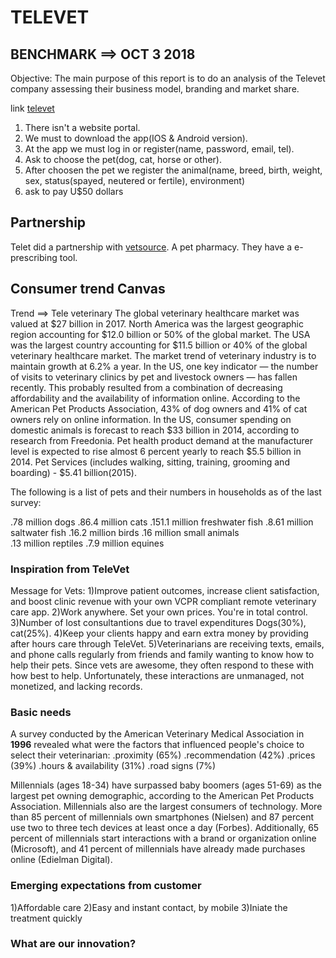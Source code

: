 # TELEVET
## BENCHMARK ==> OCT 3 2018

Objective: The main purpose of this report is to do an analysis of the Televet company assessing their business model, branding and market share.

link [televet](http://gettelevet.com)

1. There isn't a website portal.
2. We must to download the app(IOS & Android version).
3. At the app we must log in or register(name, password, email, tel).
4. Ask to choose the pet(dog, cat, horse or other).
5. After choosen the pet we register the animal(name, breed, birth, weight, sex, status(spayed, neutered or fertile), environment)
6. ask to pay U$50 dollars

## Partnership

Telet did a partnership with [vetsource](https://vetsource.com/news/vetsource-aligns-with-televet-a-veterinary-telemedicine-platform/). A pet pharmacy. They have a e-prescribing tool.


## Consumer trend Canvas

Trend ==> Tele veterinary 
The global veterinary healthcare market was valued at $27 billion in 2017. North America was the largest geographic region accounting for $12.0 billion or 50% of the global market. The USA was the largest country accounting for $11.5 billion or 40% of the global veterinary healthcare market. 
The market trend of veterinary industry is to maintain growth at 6.2% a year.
In the US, one key indicator — the number of visits to veterinary clinics by pet and livestock owners — has fallen recently. This probably resulted from a combination of decreasing affordability and the availability of information online. According to the American Pet Products Association, 43% of dog owners and 41% of cat owners rely on online information.
In the US, consumer spending on domestic animals is forecast to reach $33 billion in 2014, according to research from Freedonia. Pet health product demand at the manufacturer level is expected to rise almost 6 percent yearly to reach $5.5 billion in 2014. Pet Services (includes walking, sitting, training, grooming and boarding) - $5.41 billion(2015).

The following is a list of pets and their numbers in households as of the last survey:

.78 million dogs
.86.4 million cats
.151.1 million freshwater fish
.8.61 million saltwater fish
.16.2 million birds
.16 million small animals  
.13 million reptiles
.7.9 million equines

### Inspiration from TeleVet

Message for Vets:
1)Improve patient outcomes, increase client satisfaction, and boost clinic revenue with your own VCPR compliant remote veterinary care app.
2)Work anywhere. Set your own prices. You're in total control.
3)Number of lost consultantions due to travel expenditures Dogs(30%), cat(25%).
4)Keep your clients happy and earn extra money by providing after hours care through TeleVet.
5)Veterinarians are receiving texts, emails, and phone calls regularly from friends and family wanting to know how to help their pets. Since vets are awesome, they often respond to these with how best to help. Unfortunately, these interactions are unmanaged, not monetized, and lacking records.

### Basic needs

A survey conducted by the American Veterinary Medical Association in **1996** revealed what were the factors that influenced people's choice to select their veterinarian:
.proximity (65%)
.recommendation (42%)
.prices (39%)
.hours & availability (31%)
.road signs (7%)

Millennials (ages 18-34) have surpassed baby boomers (ages 51-69) as the largest pet owning demographic, according to the 
American Pet Products Association. Millennials also are the largest consumers of technology. More than 85 percent of 
millennials own smartphones (Nielsen) and 87 percent use two to three tech devices at least once a day (Forbes). Additionally, 
65 percent of millennials start interactions with a brand or organization online (Microsoft), and 41 percent of millennials 
have already made purchases online (Edielman Digital).

### Emerging expectations from customer

1)Affordable care
2)Easy and instant contact, by mobile
3)Iniate the treatment quickly

### What are our innovation?
